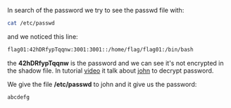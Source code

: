 In search of the password we try to see the passwd file with:

```bash
cat /etc/passwd
```

and we noticed this line:

```bash
flag01:42hDRfypTqqnw:3001:3001::/home/flag/flag01:/bin/bash
```

the **42hDRfypTqqnw** is the password and we can see it's not encrypted in the shadow file. In tutorial [video](https://elearning.intra.42.fr/notions/127/subnotions/465/videos/404) it talk about [john](hhttps://github.com/openwall/john://github.com/openwall/john) to decrypt password.

We give the file **/etc/passwd** to john and it give us the password:

```bash
abcdefg
```